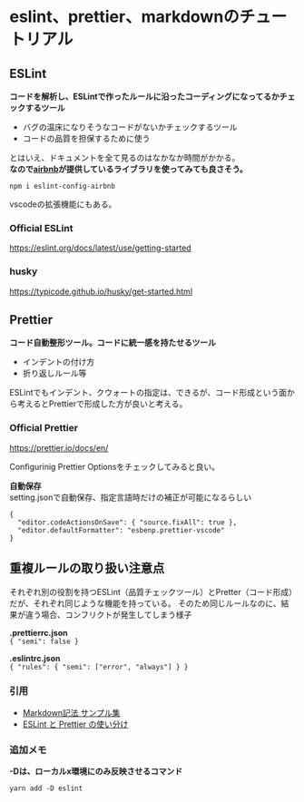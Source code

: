 # eslint、prettier、markdownのチュートリアル

## ESLint
**コードを解析し、ESLintで作ったルールに沿ったコーディングになってるかチェックするツール**  
- バグの温床になりそうなコードがないかチェックするツール
- コードの品質を担保するために使う　　

とはいえ、ドキュメントを全て見るのはなかなか時間がかかる。  
**なので[airbnb](https://github.com/airbnb/javascript/tree/master/packages/eslint-config-airbnb)が提供しているライブラリを使ってみても良さそう。**  
  
```
npm i eslint-config-airbnb
```
vscodeの拡張機能にもある。  

### Official ESLint 
https://eslint.org/docs/latest/use/getting-started  

### husky  
https://typicode.github.io/husky/get-started.html  



## Prettier
**コード自動整形ツール。コードに統一感を持たせるツール**
- インデントの付け方
- 折り返しルール等

ESLintでもインデント、クウォートの指定は、できるが、コード形成という面から考えるとPrettierで形成した方が良いと考える。

### Official Prettier  
https://prettier.io/docs/en/  

Configurinig Prettier Optionsをチェックしてみると良い。　　

**自動保存**  
setting.jsonで自動保存、指定言語時だけの補正が可能になるらしい

```
{
  "editor.codeActionsOnSave": { "source.fixAll": true },
  "editor.defaultFormatter": "esbenp.prettier-vscode"
}
```


## 重複ルールの取り扱い注意点
それぞれ別の役割を持つESLint（品質チェックツール）とPretter（コード形成）だが、それぞれ同じような機能を持っている。
そのため同じルールなのに、結果が違う場合、コンフリクトが発生してしまう様子

**.prettierrc.json**  
`
{
  "semi": false
}
`

**.eslintrc.json**  
`
{
  "rules": {
    "semi": ["error", "always"]
  }
}
`

### 引用
- [Markdown記法 サンプル集](https://qiita.com/tbpgr/items/989c6badefff69377da7)  
- [ESLint と Prettier の使い分け](https://zenn.dev/mami_inuzuka/articles/3deb24e2726ce9)


### 追加メモ
**-Dは、ローカルx環境にのみ反映させるコマンド**  
```
yarn add -D eslint
```

